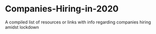 # Companies-Hiring-in-2020
A compiled list of resources or links with info regarding companies hiring amidst lockdown

